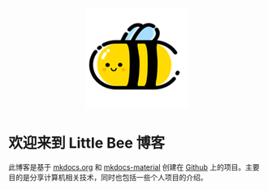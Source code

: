<h1 align="center">
  <img alt="LittleBee" src="home/logo.png" width="200">
</h1>

# 欢迎来到 Little Bee 博客

此博客是基于 [mkdocs.org](https://www.mkdocs.org) 和 [mkdocs-material](https://squidfunk.github.io/mkdocs-material/) 创建在 [Github](https://github.com/littlebee1024/learning_book) 上的项目。主要目的是分享计算机相关技术，同时也包括一些个人项目的介绍。

